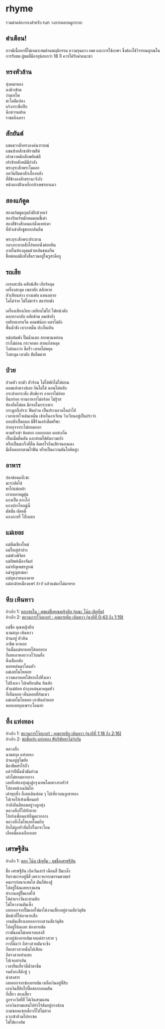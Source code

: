 # rhyme 

รวมคำคล้องจองสำหรับ run วงการตลกหมูกระทะ

## ตำเตือน!

อาจมีเนื้อหาที่ไม่เหมาะสมด้านพฤติกรรม ความรุนแรง เพศ และการใช้ภาษา 
ซึ่งต้องใช้วิจารณญาณในการรับชม ผู้ชมที่มีอายุน้อยกว่า 18 ปี ควรได้รับคำแนะนำ

## ทรงหัวล้าน

ทุ่งหมาหลง  
ดงช้างข้าม  
ง่ามเทโพ  
ชะโดตีแปลง  
แร้งกระพือปีก  
ฉีกขวานฟาด  
ราชคลึงเครา  

## สักยันต์

แขนขวาสักทรงองค์นารายณ์  
แขนซ้ายสักชาติราชสีห์  
เท้าขวาหมึกสักพยัคฆ์คี  
เท้าซ้ายสักหมีมีกำลัง  
พระอุระสักพระโมคลา  
ภควันปิดตาสักเบื้องหลัง  
ที่สีข้างลงอักขระนะจังงัง  
หน้าผากฝังเหล็กกล้าเพชรตาแมว  

## สองแก้ตูด

สองแก้มตูดกุดถังฝังด้วยแร่  
สองรักแร้หมักหมมอมขี้เต่า  
สองสีข้างสักคนแก่นั่งแหย่เตา  
ที่หัวเข่าสักชูชกยกส้นตีน    

พระอุระสักพระประธาน  
กลางกะบาลสักไอ้หอยนั่งต่อยหิน  
ภายในท้องอุดมด้วยเส้นขนมจีน  
ชื่อพ่อแม่มึงทั้งสิ้นรวมอยู่ในรูสะดือกู  

## รถเสีย

เบรคสะบัด คลัทช์เสีย เกียร์หลุด  
เครื่องสะดุด เพลาหัก สลักหาย  
หัวเทียนห่าง ยางแฟบ แหนบตาย  
ไดไม่จ่าย ไฟไม่ชาร์จ สตาร์ทพัง  

เครื่องเสียงเงียบ เหยียบไม่ไป ไฟหน้าดับ  
ดอกยางกลับ คลัทช์จม ลมเข้าถัง  
เหยียบเบรควืด คอมพ์น๊อก แตรไม่ดัง  
พื้นน้ำขัง เบาะเหม็น ปะเก็นเยิน  

หม้อต้มพัง ปั๊มน้ำแตก สายพานหย่อน  
เร่งไม่ผ่อน กระจกตก สายแก๊สหลุด  
วิ่งล้อแกว่ง ซีลรั่ว เบรคไม่หยุด  
วิ่งสะดุด เบาดับ ขับลืมตาย  

## ป่วย

ปวดหัว ตามัว ตัวร้อน ไม่ได้พักไม่ได้ผ่อน   
ผอมแห้งแรงน้อย กินไม่ได้ นอนไม่หลับ  
กระส่ายกระสับ ตับพิการ อาหารไม่ย่อย  
ลิ้นกร่อย ทานอาหารไม่อร่อย ไม่รู้รส  
ท้องอืดไม่ตด มีกรดในกระเพาะ  
กระดูกก็เปราะ ฟันปวด เป็นประหลวดในลำไส้  
เวลาหายใจเม้นเหม็น เช้าเย็นอาเจียน วิงเวียนอยู่เป็นประจำ  
บอบช้ำเป็นแผล มีขี้รังแคร์เต็มศรีษะ   
ถ่ายอุจจาระไม่ยอมออก  
ตามหัวเข่า ข้อศอก ถลอกถลก ตกสะเก็ด   
เป็นเม็ดผื่นคัน และต่อมไข่ดันบวมเป่ง  
หรือเป็นมะเร็งที่ลิ้น ติดเฮโรอีนเสียจนลงแดง  
มีเลือดออกตามไรฟัน หรือเป็นความดันโลหิตสูง  

## อาหาร

ปลาช่อนแป๊ะซะ  
มะระผัดไข่  
ขาไก่แช่เหล้า  
เกาเหลาหมูตุ๋น  
แกงเป็ด แกงไก่  
แกงปลาไหลฉู่ฉี่  
มัสมั่น ผัดหมี่  
แกงกะหรี่ โป๊ะแตก  

## แม่เยอะ

แม่ติ๋มเชียงใหม่  
แม่ใหญ่ลำปาง  
แม่ฟางพิจิตร  
แม่ทิพย์เมืองจันท์  
แม่จรัญเพชรบูรณ์  
แม่จรูญสงขลา  
แม่บุหงาหนองคาย  
แม่ละม้ายเมืองแพร่
อ้าว! แล้วแม่แกไม่มาหรอ

## หีบ เหินหาว

อ้างอิง 1: [หลกสุดใน : มุขแม่ชื่อคุณหญิงหีบ (คณะ โน๊ต เชิญยิ้ม)](https://www.youtube.com/watch?v=2gOXTlv_KKI)  
อ้างอิง 2: [ขบวนการโจ๊กเกอร์ : คุณยายหีบ เหินหาว (นาทีที่ 0:43 ถึง 1:19)](https://www.facebook.com/104882044717135/videos/804689317032590)  

แม่ชื่อ คุณหญิงหีบ  
นามสกุล เหินหาว  
บ้านอยู่ หัวหิน  
อาชีพ หาหอย  
วันนั้นแม่หาหอยได้หกหาบ  
ก็เลยเอาหอยวางไว้บนหิ้ง  
หิ้งเสือกหัก  
หอยหล่นมาโดนหัว  
แม่เลยโมโหหอย  
กวาดเอาหอยใส่หาบไปทิ้งเหว  
ไปถึงเหว ไปเหยียบหิน หินหัก  
หัวแม่ห้อย ผ้าถุงหล่นมาคลุมหัว  
ก็เห็นหอย เห็นหอยที่ก้นเหว  
แม่เลยโมโหหอย เอาหินปาหอย  
หอยเลยหุบเพราะโดนหำ  

## ทิ้ง แท่งทอง

อ้างอิง 1: [ขบวนการโจ๊กเกอร์ : คุณยายหีบ เหินหาว (นาทีที่ 1:18 ถึง 2:16)](https://www.facebook.com/104882044717135/videos/804689317032590)  
อ้างอิง 2: [พ่อชื่อเท้ง แท่งทอง #บริษัทฮาไม่จำกัด](https://www.youtube.com/watch?v=t7qh3dBU2s0)

หลวงทิ้ง  
นามสกุล แท่งทอง  
บ้านอยู่สุโขทัย  
มีอาชีพทำไร่ถั่ว  
แต่ว่าปีนั้นน้ำมันท่วม  
เค้าไม่ยอมถากถาง  
เลยทิ้งท้องทุ่งมุ่งสู่กรุงเทพโดยทางรถทัวร์   
ไปลงหน้าเฉลิมไท  
เค้าทุบทิ้ง ก็เลยเดินท่อม ๆ ไปเที่ยวบนภูเขาทอง  
ไปเจอไอ้เท้งเพื่อนแท้  
กำลังยืนตีทอมอยู่วงลูกทุ่ง  
หลวงทิ้งก็ไปทักทาย  
ไอ้เท้งเพื่อนแท้ก็พูดถากถาง  
หลวงทิ้งโมโหเลยโดดถึบ  
ถีบไม่ถูกหัวทิ่มไปในกระโถน  
เลือดนี่แดงเถือกเลย  

## เศรษฐีสิน

อ้างอิง 1: [ตลก โน๊ต เชิญยิ้ม : มุขชื่อเศรษฐีสิน](https://www.youtube.com/watch?v=4MVsyatohz4)  

ชื่อ เศรษฐีสิน
เกิดวันเสาร์ เดือนสี่ ปีมะเส็ง  
รับราชการอยู่ซีสี่ เพราะจบจากธรรมศาสตร์  
คนเราก่อนจะสดใส มันก็ต้องสู้  
ไปอยู่โน้นเลยบางแสน  
ทำงานอยู่ปั๊มเอสโซ่  
ได้ค่าแรงวันละสามสิบ  
ไม่ไหวงานมันเซ็ง  
เลยออกจากปั๊มเอสโซ่มาได้งานเสี่ยงอยู่สวนสัตว์ดุสิต  
มีหน้าที่ให้อาหารเสือ  
งานมันเสี่ยงเลยออกจากสวนสัตว์ดุสิต  
ไปอยู่โน้นเลย ซ่องยายส้ม  
เรามันคนไม่เคยเจอแสงสี  
มาอยู่ซ่องยายส้มเจอแต่สาวสวย ๆ  
เราก็คิดว่า อีสาวสวยมันจะซิง  
ก็พาสาวสวยนั่นไปเสียบ  
อีสาวสวยทำแสบ  
ไปเจอสารส้ม  
เวลายืนเยี่ยวนี่น้ำตาซึม  
รดสังกะสีดังซู่ ๆ  
น่าสงสาร  
เลยออกจากซ่องยายส้ม เหลือเงินอยู่สี่สิบ  
เอาเงินสี่สิบไปซื้อสลากออมสิน  
กี่เสี้ยว สองเสี้ยว  
ถูกรางวัลที่สี่ ได้เงินสามแสน  
เอาเงินสามแสนไปทำไร่ส้มอยู่บางซ่อน  
ถามซอกแซกเดี๋ยวก็ไปไม่สวย  
แวะเข้าส้วมไปยกซด  
ไม่ใช่แกงส้ม  
